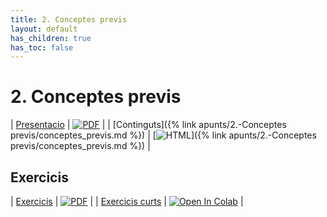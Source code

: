 ```yaml
---
title: 2. Conceptes previs
layout: default
has_children: true
has_toc: false
---
```


# 2. Conceptes previs

| [Presentacio](3.1-conceptes_previs.pdf) | [![PDF](https://img.shields.io/badge/PDF-2.--conceptes_previs.pdf-blue?logo=adobe-acrobat-reader&logoColor=white)](3.1-conceptes_previs.pdf) |
| [Continguts]({% link apunts/2.-Conceptes previs/conceptes_previs.md %}) | [![HTML](https://img.shields.io/badge/HTML-continguts-blue?logo=html5&logoColor=white)]({% link apunts/2.-Conceptes previs/conceptes_previs.md %}) |

## Exercicis

| [Exercicis](https://classroom.github.com/a/dLGXkYCq) | [![PDF](https://img.shields.io/badge/GitHub%20Classroom-Exercicis-blue?logo=github)](https://classroom.github.com/a/dLGXkYCq) |
| [Exercicis curts](1.-exercicis.ipynb) | [![Open In Colab](https://colab.research.google.com/assets/colab-badge.svg)](https://colab.research.google.com/github/lawer/mia/blob/main/apunts/2.-Conceptes%20previs/exercicis/1.-exercicis.ipynb) |

